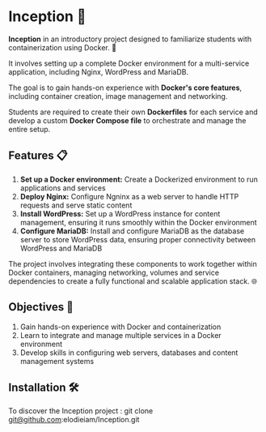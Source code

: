 #  Inception 🌟

**Inception** in an introductory project designed to familiarize students with containerization using Docker. 🚀

It involves setting up a complete Docker environment for a multi-service application, including Nginx, WordPress and MariaDB.

The goal is to gain hands-on experience with **Docker's core features**, including container creation, image management and networking.

Students are required to create their own **Dockerfiles** for each service and develop a custom **Docker Compose file** to orchestrate and manage the entire setup. 

## Features 📋
1. **Set up a Docker environment:** Create a Dockerized environment to run applications and services
2. **Deploy Nginx:** Configure Ngninx as a web server to handle HTTP requests and serve static content
3. **Install WordPress:** Set up a WordPress instance for content management, ensuring it runs smoothly within the Docker environment
4. **Configure MariaDB:** Install and configure MariaDB as the database server to store WordPress data, ensuring proper connectivity between WordPress and MariaDB

The project involves integrating these components to work together within Docker containers, managing networking, volumes and service dependencies to create a 
fully functional and scalable application stack. 🌐

## Objectives 🎯
1. Gain hands-on experience with Docker and containerization
2. Learn to integrate and manage multiple services in a Docker environment
3. Develop skills in configuring web servers, databases and content management systems

## Installation 🛠️

To discover the Inception project :
git clone git@github.com:elodieiam/Inception.git
